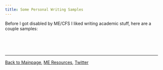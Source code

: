 ```yaml
---
title: Some Personal Writing Samples
---
```


Before I got disabled by ME/CFS I liked writing academic stuff, here are a couple samples:


<br/><br/><br/>

---

[Back to Mainpage](https://me-cfs.github.io), [ME Resources](https://me-cfs.github.io/useful-resources.html), [Twitter](https://twitter.com/yann_mecfs)
